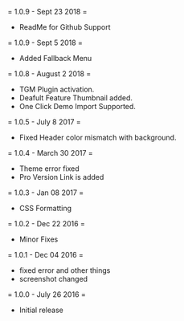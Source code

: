 = 1.0.9 - Sept 23 2018 =
* ReadMe for Github Support

= 1.0.9 - Sept 5 2018 =
* Added Fallback Menu

= 1.0.8 - August 2 2018 =
* TGM Plugin activation.
* Deafult Feature Thumbnail added.
* One Click Demo Import Supported.

= 1.0.5 - July 8 2017 =
* Fixed Header color mismatch with background.

= 1.0.4 - March 30 2017 =
* Theme error fixed 
* Pro Version Link is added 

= 1.0.3 - Jan 08 2017 =
* CSS Formatting


= 1.0.2 - Dec 22 2016 =
* Minor Fixes

= 1.0.1 - Dec 04 2016 =
* fixed error and other things
* screenshot changed 

= 1.0.0 - July 26 2016 =
* Initial release